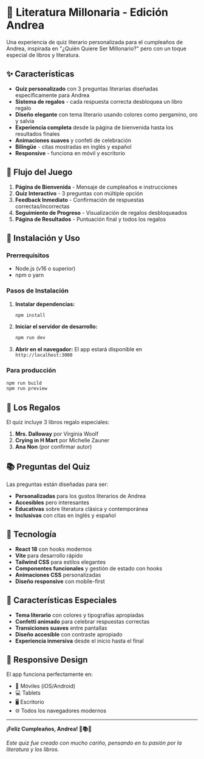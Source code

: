 # 🎂 Literatura Millonaria - Edición Andrea

Una experiencia de quiz literario personalizada para el cumpleaños de Andrea, inspirada en "¿Quién Quiere Ser Millonario?" pero con un toque especial de libros y literatura.

## ✨ Características

- **Quiz personalizado** con 3 preguntas literarias diseñadas específicamente para Andrea
- **Sistema de regalos** - cada respuesta correcta desbloquea un libro regalo
- **Diseño elegante** con tema literario usando colores como pergamino, oro y salvia
- **Experiencia completa** desde la página de bienvenida hasta los resultados finales
- **Animaciones suaves** y confeti de celebración
- **Bilingüe** - citas mostradas en inglés y español
- **Responsive** - funciona en móvil y escritorio

## 🎯 Flujo del Juego

1. **Página de Bienvenida** - Mensaje de cumpleaños e instrucciones
2. **Quiz Interactivo** - 3 preguntas con múltiple opción
3. **Feedback Inmediato** - Confirmación de respuestas correctas/incorrectas
4. **Seguimiento de Progreso** - Visualización de regalos desbloqueados
5. **Página de Resultados** - Puntuación final y todos los regalos

## 🚀 Instalación y Uso

### Prerrequisitos

- Node.js (v16 o superior)
- npm o yarn

### Pasos de Instalación

1. **Instalar dependencias:**

   ```bash
   npm install
   ```

2. **Iniciar el servidor de desarrollo:**

   ```bash
   npm run dev
   ```

3. **Abrir en el navegador:**
   El app estará disponible en `http://localhost:3000`

### Para producción

```bash
npm run build
npm run preview
```

## 🎁 Los Regalos

El quiz incluye 3 libros regalo especiales:

1. **Mrs. Dalloway** por Virginia Woolf
2. **Crying in H Mart** por Michelle Zauner
3. **Ana Non** (por confirmar autor)

## 📚 Preguntas del Quiz

Las preguntas están diseñadas para ser:

- **Personalizadas** para los gustos literarios de Andrea
- **Accesibles** pero interesantes
- **Educativas** sobre literatura clásica y contemporánea
- **Inclusivas** con citas en inglés y español

## 🎨 Tecnología

- **React 18** con hooks modernos
- **Vite** para desarrollo rápido
- **Tailwind CSS** para estilos elegantes
- **Componentes funcionales** y gestión de estado con hooks
- **Animaciones CSS** personalizadas
- **Diseño responsive** con mobile-first

## 🎉 Características Especiales

- **Tema literario** con colores y tipografías apropiadas
- **Confetti animado** para celebrar respuestas correctas
- **Transiciones suaves** entre pantallas
- **Diseño accesible** con contraste apropiado
- **Experiencia inmersiva** desde el inicio hasta el final

## 📱 Responsive Design

El app funciona perfectamente en:

- 📱 Móviles (iOS/Android)
- 💻 Tablets
- 🖥️ Escritorio
- 🌐 Todos los navegadores modernos

---

**¡Feliz Cumpleaños, Andrea! 🎂📚✨**

_Este quiz fue creado con mucho cariño, pensando en tu pasión por la literatura y los libros._
